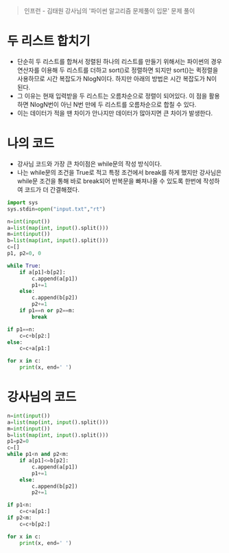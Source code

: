 > 인프런 - 김태원 강사님의 '파이썬 알고리즘 문제풀이 입문' 문제 풀이

# 두 리스트 합치기

- 단순히 두 리스트를 합쳐서 정렬된 하나의 리스트를 만들기 위해서는 파이썬의 경우 연산자를 이용해 두 리스트를 더하고 sort()로 정렬하면 되지만 sort()는 퀵정렬을 사용하므로 시간 복잡도가 NlogN이다. 하지만 아래의 방법은 시간 복잡도가 N이 된다.
- 그 이유는 현재 입력받을 두 리스트는 오름차순으로 정렬이 되어있다. 이 점을 활용하면 NlogN번이 아닌 N번 만에 두 리스트를 오름차순으로 합칠 수 있다.
- 이는 데이터가 적을 땐 차이가 안나지만 데이터가 많아지면 큰 차이가 발생한다. 

# 나의 코드
- 강사님 코드와 가장 큰 차이점은 while문의 작성 방식이다. 
- 나는 while문의 조건을 True로 적고 특정 조건에서 break를 하게 했지만 강사님은 while문 조건을 통해 바로 break되어 반복문을 빠져나올 수 있도록 한번에 작성하여 코드가 더 간결해졌다.

```python
import sys
sys.stdin=open("input.txt","rt") 

n=int(input())
a=list(map(int, input().split()))
m=int(input())
b=list(map(int, input().split()))
c=[]
p1, p2=0, 0

while True:
    if a[p1]<b[p2]:
        c.append(a[p1])
        p1+=1
    else:
        c.append(b[p2])
        p2+=1
    if p1==n or p2==m:
        break

if p1==n:
    c=c+b[p2:]
else:
    c=c+a[p1:]

for x in c:
    print(x, end=' ')
```

# 강사님의 코드
```python
n=int(input())
a=list(map(int, input().split()))
m=int(input())
b=list(map(int, input().split()))
p1=p2=0
c=[]
while p1<n and p2<m:
    if a[p1]<=b[p2]:
        c.append(a[p1])
        p1+=1
    else:
        c.append(b[p2])
        p2+=1

if p1<n:
    c=c+a[p1:]
if p2<m:
    c=c+b[p2:]

for x in c:
    print(x, end=' ')
```